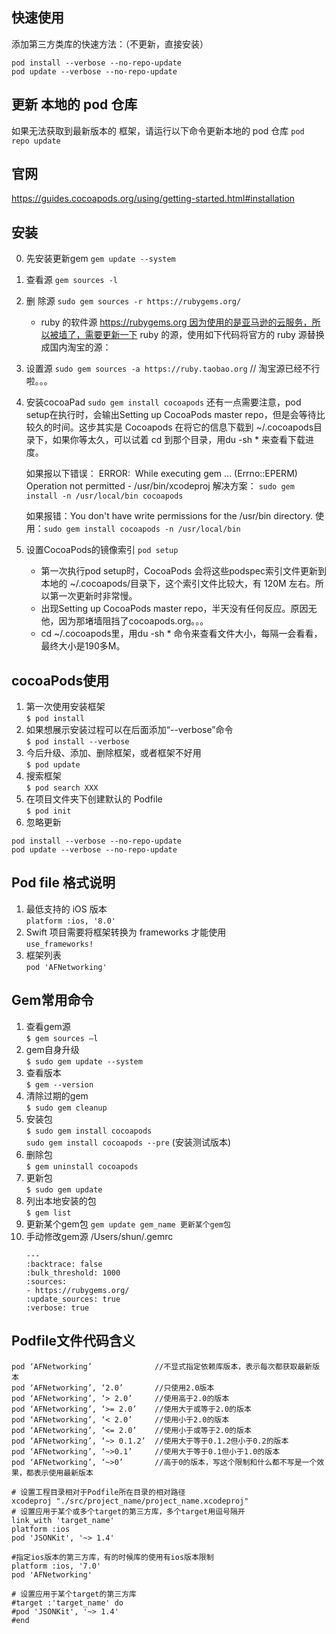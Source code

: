 
## 快速使用

添加第三方类库的快速方法：（不更新，直接安装）
```
pod install --verbose --no-repo-update
pod update --verbose --no-repo-update
```
## 更新 本地的 pod 仓库

如果无法获取到最新版本的 框架，请运行以下命令更新本地的 pod 仓库
`pod repo update`
## 官网

https://guides.cocoapods.org/using/getting-started.html#installation

## 安装
0. 先安装更新gem
    `gem update --system`
1. 查看源
    `gem sources -l`
2. 删 除源
    `sudo gem sources -r https://rubygems.org/`
    * ruby 的软件源 https://rubygems.org 因为使用的是亚马逊的云服务，所以被墙了，需要更新一下 ruby 的源，使用如下代码将官方的 ruby 源替换成国内淘宝的源：
3. 设置源
    `sudo gem sources -a https://ruby.taobao.org` // 淘宝源已经不行啦。。。
4. 安装cocoaPad
    `sudo gem install cocoapods`
    还有一点需要注意，pod setup在执行时，会输出Setting up CocoaPods master repo，但是会等待比较久的时间。这步其实是 Cocoapods 在将它的信息下载到 ~/.cocoapods目录下，如果你等太久，可以试着 cd 到那个目录，用du -sh * 来查看下载进度。

    如果报以下错误：
    ERROR:  While executing gem ... (Errno::EPERM)
    Operation not permitted - /usr/bin/xcodeproj
    解决方案： `sudo gem install -n /usr/local/bin cocoapods`
    
    如果报错：You don't have write permissions for the /usr/bin directory.
    使用：`sudo gem install cocoapods -n /usr/local/bin`
    
5. 设置CocoaPods的镜像索引
    `pod setup`
    * 第一次执行pod setup时，CocoaPods 会将这些podspec索引文件更新到本地的 ~/.cocoapods/目录下，这个索引文件比较大，有 120M 左右。所以第一次更新时非常慢。
    * 出现Setting up CocoaPods master repo，半天没有任何反应。原因无他，因为那堵墙阻挡了cocoapods.org。。。
    * cd ~/.cocoapods里，用du -sh * 命令来查看文件大小，每隔一会看看，最终大小是190多M。

## cocoaPods使用

1. 第一次使用安装框架  
  `$ pod install`  
2. 如果想展示安装过程可以在后面添加“--verbose”命令  
   `$ pod install --verbose`  
3. 今后升级、添加、删除框架，或者框架不好用  
    `$ pod update`   
4.  搜索框架    
    `$ pod search XXX`  
5. 在项目文件夹下创建默认的 Podfile  
    `$ pod init`  
6. 忽略更新

```
pod install --verbose --no-repo-update
pod update --verbose --no-repo-update
```

## Pod file 格式说明  

1. 最低支持的 iOS 版本  
    `platform :ios, '8.0'`  
2. Swift 项目需要将框架转换为 frameworks 才能使用  
    `use_frameworks!`  
3. 框架列表  
    `pod 'AFNetworking'`  

## Gem常用命令

1. 查看gem源  
    `$ gem sources –l`  
2. gem自身升级  
    `$ sudo gem update --system`  
3. 查看版本  
    `$ gem --version`  
4. 清除过期的gem  
    `$ sudo gem cleanup`  
5. 安装包  
    `$ sudo gem install cocoapods`  
    `sudo gem install cocoapods --pre` (安装测试版本)
6. 删除包  
    `$ gem uninstall cocoapods`  
7. 更新包  
    `$ sudo gem update`  
8. 列出本地安装的包  
    `$ gem list`   
9. 更新某个gem包
    `gem update gem_name 更新某个gem包`
10. 手动修改gem源
    /Users/shun/.gemrc
    ```
    ---
    :backtrace: false
    :bulk_threshold: 1000
    :sources:
    - https://rubygems.org/
    :update_sources: true
    :verbose: true
    ```

## Podfile文件代码含义
```
pod ‘AFNetworking’              //不显式指定依赖库版本，表示每次都获取最新版本
pod ‘AFNetworking’, ‘2.0’       //只使用2.0版本
pod ‘AFNetworking’, ‘> 2.0’     //使用高于2.0的版本
pod ‘AFNetworking’, ‘>= 2.0’    //使用大于或等于2.0的版本
pod ‘AFNetworking’, ‘< 2.0’     //使用小于2.0的版本
pod ‘AFNetworking’, ‘<= 2.0’    //使用小于或等于2.0的版本
pod ‘AFNetworking’, ‘~> 0.1.2’  //使用大于等于0.1.2但小于0.2的版本
pod ‘AFNetworking’, ‘~>0.1’     //使用大于等于0.1但小于1.0的版本
pod ‘AFNetworking’, ‘~>0’       //高于0的版本，写这个限制和什么都不写是一个效果，都表示使用最新版本

# 设置工程目录相对于Podfile所在目录的相对路径
xcodeproj "./src/project_name/project_name.xcodeproj"
# 设置应用于某个或多个target的第三方库，多个target用逗号隔开
link_with 'target_name'
platform :ios
pod 'JSONKit', '~> 1.4'

#指定ios版本的第三方库，有的时候库的使用有ios版本限制
platform :ios, '7.0'
pod 'AFNetworking'

# 设置应用于某个target的第三方库
#target :'target_name' do
#pod 'JSONKit', '~> 1.4'
#end

```
